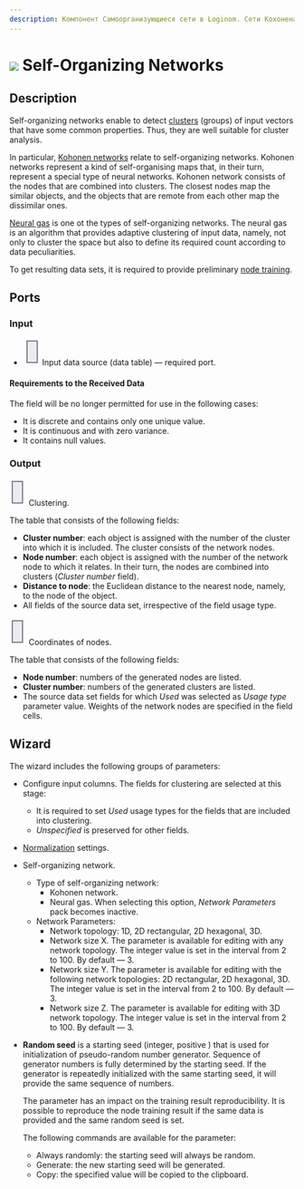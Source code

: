 ```yaml
---
description: Компонент Самоорганизующиеся сети в Loginom. Сети Кохонена. Нейронный газ. Выявление кластеров входных векторов, обладающих общими свойствами. Кластерный анализ.
---
```

# ![ ](./../../images/icons/components/sonn_default.svg) Self-Organizing Networks

## Description

Self-organizing networks enable to detect [clusters](https://wiki.loginom.ru/articles/cluster.html) (groups) of input vectors that have some common properties. Thus, they are well suitable for cluster analysis.

In particular, [Kohonen networks](https://wiki.loginom.ru/articles/kohonen-network.html) relate to self-organizing networks. Kohonen networks represent a kind of self-organising maps that, in their turn, represent a special type of neural networks. Kohonen network consists of the nodes that are combined into clusters. The closest nodes map the similar objects, and the objects that are remote from each other map the dissimilar ones.

[Neural gas](https://ru.wikipedia.org/wiki/%D0%9D%D0%B5%D0%B9%D1%80%D0%BE%D0%BD%D0%BD%D1%8B%D0%B9_%D0%B3%D0%B0%D0%B7) is one ot the types of self-organizing networks. The neural gas is an algorithm that provides adaptive clustering of input data, namely, not only to cluster the space but also to define its required count according to data peculiarities.

To get resulting data sets, it is required to provide preliminary [node training](./../../workflow/training-processors.md).

## Ports

### Input

* ![ ](./../../images/icons/app/node/ports/inputs/table_inactive.svg) Input data source (data table) — required port.

#### Requirements to the Received Data

The field will be no longer permitted for use in the following cases:

* It is discrete and contains only one unique value.
* It is continuous and with zero variance.
* It contains null values.

### Output

![ ](./../../images/icons/app/node/ports/outputs/table_inactive.svg) Clustering.

The table that consists of the following fields:

* **Cluster number**: each object is assigned with the number of the cluster into which it is included. The cluster consists of the network nodes.
* **Node number**: each object is assigned with the number of the network node to which it relates. In their turn, the nodes are combined into clusters (*Cluster number* field).
* **Distance to node**: the Euclidean distance to the nearest node, namely, to the node of the object.
* All fields of the source data set, irrespective of the field usage type.

![ ](./../../images/icons/app/node/ports/outputs/table_inactive.svg) Coordinates of nodes.

The table that consists of the following fields:

* **Node number**: numbers of the generated nodes are listed.
* **Cluster number**: numbers of the generated clusters are listed.
* The source data set fields for which *Used* was selected as *Usage type* parameter value. Weights of the network nodes are specified in the field cells.

## Wizard

The wizard includes the following groups of parameters:

* Configure input columns. The fields for clustering are selected at this stage:
   * It is required to set *Used* usage types for the fields that are included into clustering.
   * *Unspecified* is preserved for other fields.
* [Normalization](./../normalization/README.md) settings.
* Self-organizing network.
   * Type of self-organizing network:
      * Kohonen network.
      * Neural gas. When selecting this option, *Network Parameters* pack becomes inactive.
   * Network Parameters:
      * Network topology: 1D, 2D rectangular, 2D hexagonal, 3D.
      * Network size X. The parameter is available for editing with any network topology. The integer value is set in the interval from 2 to 100. By default — 3.
      * Network size Y. The parameter is available for editing with the following network topologies: 2D rectangular, 2D hexagonal, 3D. The integer value is set in the interval from 2 to 100. By default — 3.
      * Network size Z. The parameter is available for editing with 3D network topology. The integer value is set in the interval from 2 to 100. By default — 3.

* **Random seed** is a starting seed (integer, positive ) that is used for initialization of pseudo-random number generator. Sequence of generator numbers is fully determined by the starting seed. If the generator is repeatedly initialized with the same starting seed, it will provide the same sequence of numbers.

   The parameter has an impact on the training result reproducibility. It is possible to reproduce the node training result if the same data is provided and the same random seed is set.

   The following commands are available for the parameter:

   * Always randomly: the starting seed will always be random.
   * Generate: the new starting seed will be generated.
   * Copy: the specified value will be copied to the clipboard.
